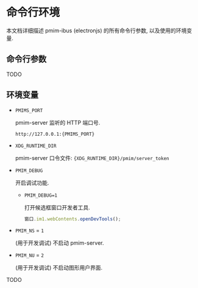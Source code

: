 # 命令行环境

本文档详细描述 pmim-ibus (electronjs) 的所有命令行参数, 以及使用的环境变量.

## 命令行参数

TODO

## 环境变量

- `PMIMS_PORT`

  pmim-server 监听的 HTTP 端口号.

  `http://127.0.0.1:{PMIMS_PORT}`

- `XDG_RUNTIME_DIR`

  pmim-server 口令文件: `{XDG_RUNTIME_DIR}/pmim/server_token`

- `PMIM_DEBUG`

  开启调试功能.

  - `PMIM_DEBUG=1`

    打开候选框窗口开发者工具.

    ```js
    窗口.im1.webContents.openDevTools();
    ```

- `PMIM_NS` = `1`

  (用于开发调试) 不启动 pmim-server.

- `PMIM_NU` = `2`

  (用于开发调试) 不启动图形用户界面.

TODO
